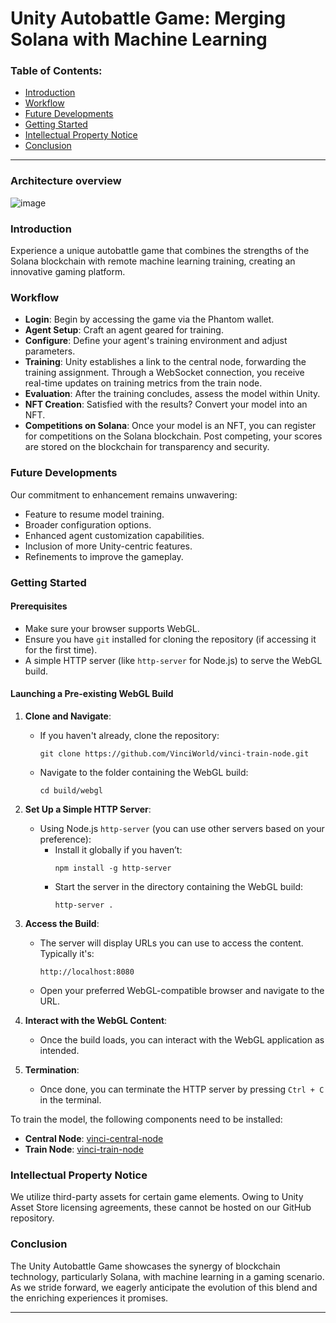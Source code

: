 # Unity Autobattle Game: Merging Solana with Machine Learning

### Table of Contents:

- [Introduction](#introduction)
- [Workflow](#workflow)
- [Future Developments](#future-developments)
- [Getting Started](#getting-started)
- [Intellectual Property Notice](#ip-notice)
- [Conclusion](#conclusion)

---

### Architecture overview

![image](https://github.com/VinciWorld/vinci-unity-mvp-ai/assets/8352477/efcb99e5-4563-4081-a6b4-162bf6126169)



### Introduction <a name="introduction"></a>
Experience a unique autobattle game that combines the strengths of the Solana blockchain with remote machine learning training, creating an innovative gaming platform.

### Workflow <a name="workflow"></a>

- **Login**: Begin by accessing the game via the Phantom wallet.
- **Agent Setup**: Craft an agent geared for training.
- **Configure**: Define your agent's training environment and adjust parameters.
- **Training**: Unity establishes a link to the central node, forwarding the training assignment. Through a WebSocket connection, you receive real-time updates on training metrics from the train node.
- **Evaluation**: After the training concludes, assess the model within Unity.
- **NFT Creation**: Satisfied with the results? Convert your model into an NFT.
- **Competitions on Solana**: Once your model is an NFT, you can register for competitions on the Solana blockchain. Post competing, your scores are stored on the blockchain for transparency and security.

### Future Developments <a name="future-developments"></a>
Our commitment to enhancement remains unwavering:

- Feature to resume model training.
- Broader configuration options.
- Enhanced agent customization capabilities.
- Inclusion of more Unity-centric features.
- Refinements to improve the gameplay.


### Getting Started <a name="getting-started"></a>

#### Prerequisites <a name="prerequisites"></a>
- Make sure your browser supports WebGL.
- Ensure you have `git` installed for cloning the repository (if accessing it for the first time).
- A simple HTTP server (like `http-server` for Node.js) to serve the WebGL build.

#### Launching a Pre-existing WebGL Build

1. **Clone and Navigate**:
   - If you haven't already, clone the repository:  
     ```
     git clone https://github.com/VinciWorld/vinci-train-node.git
     ```
   - Navigate to the folder containing the WebGL build:  
     ```
     cd build/webgl
     ```

2. **Set Up a Simple HTTP Server**:
   - Using Node.js `http-server` (you can use other servers based on your preference):
     - Install it globally if you haven’t:  
       ```
       npm install -g http-server
       ```
     - Start the server in the directory containing the WebGL build:  
       ```
       http-server .
       ```

3. **Access the Build**:
   - The server will display URLs you can use to access the content. Typically it's:
     ```
     http://localhost:8080
     ```
   - Open your preferred WebGL-compatible browser and navigate to the URL.

4. **Interact with the WebGL Content**:
   - Once the build loads, you can interact with the WebGL application as intended.

5. **Termination**:
   - Once done, you can terminate the HTTP server by pressing `Ctrl + C` in the terminal.

To train the model, the following components need to be installed:

- **Central Node**: [vinci-central-node](https://github.com/VinciWorld/vinci-central-node)
- **Train Node**: [vinci-train-node](https://github.com/VinciWorld/vinci-train-node)


### Intellectual Property Notice <a name="ip-notice"></a>
We utilize third-party assets for certain game elements. Owing to Unity Asset Store licensing agreements, these cannot be hosted on our GitHub repository.

### Conclusion <a name="conclusion"></a>
The Unity Autobattle Game showcases the synergy of blockchain technology, particularly Solana, with machine learning in a gaming scenario. As we stride forward, we eagerly anticipate the evolution of this blend and the enriching experiences it promises.

---
